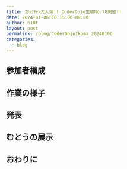 ```yaml
---
title: ｽﾀｯｸﾁｬﾝ大人気!! CoderDojo生駒No.78開催!!
date: 2024-01-06T10:15:00+09:00
author: 610t
layout: post
permalink: /blog/CoderDojoIkoma_20240106
categories:
  - blog
---
```

## 参加者構成

## 作業の様子

## 発表

## むとうの展示

## おわりに
